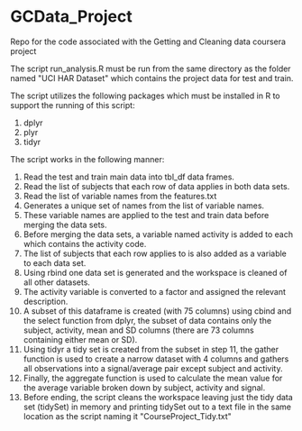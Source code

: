 GCData_Project
==============

Repo for the code associated with the Getting and Cleaning data coursera project

The script run_analysis.R must be run from the same directory as the folder named "UCI HAR Dataset" which contains the project data for test and train.

The script utilizes the following packages which must be installed in R to support the running of this script: 
1. dplyr
2. plyr
3. tidyr

The script works in the following manner: 
1. Read the test and train main data into tbl_df data frames.
2. Read the list of subjects that each row of data applies in both data sets.
3. Read the list of variable names from the features.txt
4. Generates a unique set of names from the list of variable names. 
5. These variable names are applied to the test and train data before merging the data sets.
6. Before merging the data sets, a variable named activity is added to each which contains the activity code.
7. The list of subjects that each row applies to is also added as a variable to each data set.
8. Using rbind one data set is generated and the workspace is cleaned of all other datasets.
9. The activity variable is converted to a factor and assigned the relevant description.
10. A subset of this dataframe is created (with 75 columns) using cbind and the select function from dplyr, the subset of data contains only the subject, activity, mean and SD columns (there are 73 columns containing either mean or SD).
11. Using tidyr a tidy set is created from the subset in step 11, the gather function is used to create a narrow dataset with 4 columns and gathers all observations into a signal/average pair except subject and activity.
12. Finally, the aggregate function is used to calculate the mean value for the average variable broken down by subject, activity and signal.
13. Before ending, the script cleans the workspace leaving just the tidy data set (tidySet) in memory and printing tidySet out to a text file in the same location as the script naming it "CourseProject_Tidy.txt"

